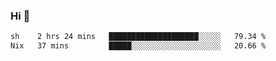 ### Hi 👋

<!--START_SECTION:waka-->

```txt
sh    2 hrs 24 mins   ████████████████████░░░░░   79.34 %
Nix   37 mins         █████░░░░░░░░░░░░░░░░░░░░   20.66 %
```

<!--END_SECTION:waka-->
